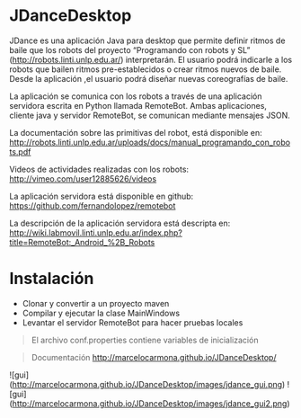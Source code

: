 JDanceDesktop
=============
JDance es una aplicación Java para desktop que permite definir ritmos de baile que los robots del proyecto “Programando con robots y SL” (http://robots.linti.unlp.edu.ar/) interpretarán. El usuario podrá indicarle a los robots que bailen ritmos pre-establecidos o crear ritmos nuevos de baile. Desde la aplicación ,el usuario podrá diseñar nuevas coreografías de baile.

La aplicación se comunica con los robots a través de una aplicación servidora escrita en Python llamada RemoteBot. Ambas aplicaciones, cliente java y servidor RemoteBot, se comunican mediante mensajes JSON.

La documentación sobre las primitivas del robot, está disponible en: http://robots.linti.unlp.edu.ar/uploads/docs/manual_programando_con_robots.pdf

Videos de actividades realizadas con los robots: http://vimeo.com/user12885626/videos

La aplicación servidora está disponible en github: https://github.com/fernandolopez/remotebot

La descripción de la aplicación servidora está descripta en: http://wiki.labmovil.linti.unlp.edu.ar/index.php?title=RemoteBot:_Android_%2B_Robots

Instalación
=============
* Clonar y convertir a un proyecto maven
* Compilar y ejecutar la clase MainWindows
* Levantar el servidor RemoteBot para hacer pruebas locales

>El archivo conf.properties contiene variables de inicialización

>Documentación http://marcelocarmona.github.io/JDanceDesktop/

![gui] (http://marcelocarmona.github.io/JDanceDesktop/images/jdance_gui.png)
![gui] (http://marcelocarmona.github.io/JDanceDesktop/images/jdance_gui2.png)
